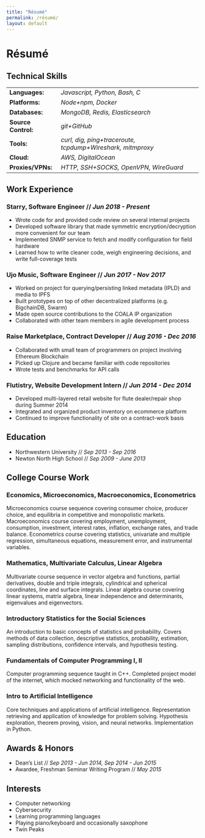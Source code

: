 ```yaml
---
title: "Résumé"
permalink: /résumé/
layout: default
---
```

# Résumé

## Technical Skills

<table>
  <tbody>
    <tr>
      <td><b>Languages:</b></td>
      <td><i>Javascript, Python, Bash, C</i></td>
    </tr>
    <tr>
      <td><b>Platforms:</b></td>
      <td><i>Node+npm, Docker</i></td>
    </tr>
    <tr>
      <td><b>Databases:</b></td>
      <td><i>MongoDB, Redis, Elasticsearch</i></td>
    </tr>
    <tr>
      <td><b>Source Control:</b></td>
      <td><i>git+GitHub</i></td>
    </tr>
    <tr>
      <td><b>Tools:</b></td>
      <td><i>curl, dig, ping+traceroute, tcpdump+Wireshark, mitmproxy</i></td>
    </tr>
    <tr>
      <td><b>Cloud:</b></td>
      <td><i>AWS, DigitalOcean</i></td>
    </tr>
    <tr>
      <td><b>Proxies/VPNs:</b></td>
      <td><i>HTTP, SSH+SOCKS, OpenVPN, WireGuard</i></td>
    </tr>
  </tbody>
</table>

## Work Experience

### Starry, Software Engineer // *Jun 2018 - Present*
- Wrote code for and provided code review on several internal projects
- Developed software library that made symmetric encryption/decryption more convenient for our team
- Implemented SNMP service to fetch and modify configuration for field hardware
- Learned how to write cleaner code, weigh engineering decisions, and write full-coverage tests

### Ujo Music, Software Engineer // *Jun 2017 - Nov 2017*
- Worked on project for querying/persisting linked metadata (IPLD) and media to IPFS
- Built prototypes on top of other decentralized platforms (e.g. BigchainDB, Swarm)
- Made open source contributions to the COALA IP organization
- Collaborated with other team members in agile development process

### Raise Marketplace, Contract Developer // *Aug 2016 - Dec 2016*
- Collaborated with small team of programmers on project involving Ethereum Blockchain
- Picked up Clojure and became familiar with code repositories
- Wrote tests and benchmarks for API calls

### Flutistry, Website Development Intern	// *Jun 2014 - Dec 2014*
- Developed multi-layered retail website for flute dealer/repair shop during Summer 2014
- Integrated and organized product inventory on ecommerce platform
- Continued to improve functionality of site on a contract-work basis

## Education
- Northwestern University // *Sep 2013 - Sep 2016*
- Newton North High School // *Sep 2009 - June 2013*

## College Course Work

### Economics, Microeconomics, Macroeconomics, Econometrics
Microeconomics course sequence covering consumer choice, producer choice, and equilibria in competitive and monopolistic markets. Macroeconomics course covering employment, unemployment, consumption, investment, interest rates, inflation, exchange rates, and trade balance. Econometrics course covering statistics, univariate and multiple regression, simultaneous equations, measurement error, and instrumental variables.

### Mathematics, Multivariate Calculus, Linear Algebra
Multivariate course sequence in vector algebra and functions, partial derivatives, double and triple integrals, cylindrical and spherical coordinates, line and surface integrals. Linear algebra course covering linear systems, matrix algebra, linear independence and determinants, eigenvalues and eigenvectors.

### Introductory Statistics for the Social Sciences
An introduction to basic concepts of statistics and probability. Covers methods of data collection, descriptive statistics, probability, estimation, sampling distributions, confidence intervals, and hypothesis testing.

### Fundamentals of Computer Programming I, II
Computer programming sequence taught in C++. Completed project model of the internet, which mocked networking and functionality of the web.

### Intro to Artificial Intelligence
Core techniques and applications of artificial intelligence. Representation retrieving and application of knowledge for problem solving. Hypothesis exploration, theorem proving, vision, and neural networks. Implementation in Python.

## Awards & Honors
* Dean’s List // *Sep 2013 - Jun 2014, Sep 2014 - Jun 2015*
* Awardee, Freshman Seminar Writing Program // *May 2015*

## Interests
* Computer networking
* Cybersecurity
* Learning programming languages
* Playing piano/keyboard and occasionally saxophone
* Twin Peaks
